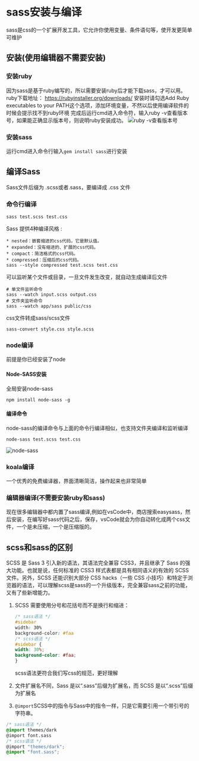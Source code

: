 # sass安装与编译

sass是css的一个扩展开发工具，它允许你使用变量、条件语句等，使开发更简单可维护

## 安装(使用编辑器不需要安装)

### 安装ruby

因为sass是基于ruby编写的，所以需要安装ruby后才能下载sass，才可以用。
ruby下载地址： <https://rubyinstaller.org/downloads/>
安装时请勾选Add Ruby executables to your PATH这个选项，添加环境变量，不然以后使用编译软件的时候会提示找不到ruby环境
完成后运行cmd进入命令符，输入ruby -v查看版本号，如果能正确显示版本号，则说明ruby安装成功。
![ruby -v查看版本号](http://js.hnz.kim//blog/img/js/ruby.jpg)

### 安装sass

运行cmd进入命令行输入`gem install sass`进行安装

## 编译Sass

Sass文件后缀为 .scss或者.sass，要编译成 .css 文件

### 命令行编译

```
sass test.scss test.css
```

Sass 提供4种编译风格 :

```
* nested：嵌套缩进的css代码，它是默认值。
* expanded：没有缩进的、扩展的css代码。
* compact：简洁格式的css代码。
* compressed：压缩后的css代码。
sass --style compressed test.scss test.css
```

可以监听某个文件或目录，一旦文件发生改变，就自动生成编译后文件

```
# 单文件监听命令
sass --watch input.scss output.css
# 文件夹监听命令
sass --watch app/sass public/css
```

css文件转成sass/scss文件

```
sass-convert style.css style.scss
```

### node编译

前提是你已经安装了node

#### Node-SASS安装

全局安装node-sass

```
npm install node-sass -g
```

#### 编译命令

node-sass的编译命令与上面的命令行编译相似，也支持文件夹编译和监听编译

```
node-sass test.scss test.css
```

![node-sass](http://js.hnz.kim//blog/img/js/node-scss.jpg)

### koala编译

一个优秀的免费编译器，界面清晰简洁，操作起来也非常简单

### 编辑器编译(不需要安装ruby和sass)

现在很多编辑器中都内置了sass编译,例如在vsCode中，商店搜索easysass，然后安装，在编写好sass代码之后，保存，vsCode就会为你自动转化成两个css文件，一个是未压缩，一个是压缩版的。

## scss和sass的区别

SCSS 是 Sass 3 引入新的语法，其语法完全兼容 CSS3，并且继承了 Sass 的强大功能。也就是说，任何标准的 CSS3 样式表都是具有相同语义的有效的 SCSS 文件。另外，SCSS 还能识别大部分 CSS hacks（一些 CSS 小技巧）和特定于浏览器的语法，可以理解scss是sass的一个升级版本，完全兼容sass之前的功能，又有了些新增能力。

1. SCSS 需要使用分号和花括号而不是换行和缩进：

   ```css
   /* sass语法 */
   #sidebar
   width: 30%
   background-color: #faa
   /* scss语法 */
   #sidebar {
   width: 30%;
   background-color: #faa;
   }
   ```

   scss语法更符合我们写css的规范，更好理解

2. 文件扩展名不同，Sass 是以“.sass”后缀为扩展名，而 SCSS 是以“.scss”后缀为扩展名

3. `@import`SCSS中的指令与Sass中的指令一样，只是它需要引用一个带引号的字符串。

```css
/* sass语法 */
@import themes/dark
@import font.sass
/* scss语法 */
@import "themes/dark";
@import "font.sass";
```


  